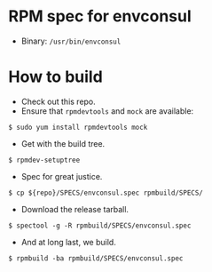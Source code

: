 # RPM spec for envconsul

* Binary: `/usr/bin/envconsul`

# How to build

* Check out this repo.
* Ensure that `rpmdevtools` and `mock` are available:
```
$ sudo yum install rpmdevtools mock
```
* Get with the build tree.
```
$ rpmdev-setuptree
```
* Spec for great justice.
```
$ cp ${repo}/SPECS/envconsul.spec rpmbuild/SPECS/
```
* Download the release tarball.
```
$ spectool -g -R rpmbuild/SPECS/envconsul.spec
```
* And at long last, we build.
```
$ rpmbuild -ba rpmbuild/SPECS/envconsul.spec
```
